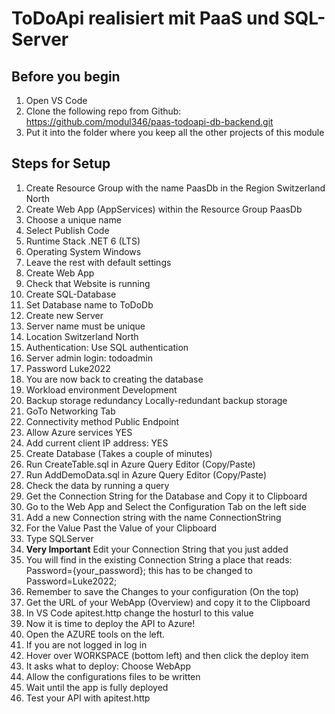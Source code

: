 # ToDoApi realisiert mit PaaS und SQL-Server

## Before you begin
1. Open VS Code
2. Clone the following repo from Github:  https://github.com/modul346/paas-todoapi-db-backend.git
3. Put it into the folder where you keep all the other projects of this module

## Steps for Setup

1. Create Resource Group with the name PaasDb in the Region Switzerland North
2. Create Web App (AppServices) within the Resource Group PaasDb
3. Choose a unique name
4. Select Publish Code
5. Runtime Stack .NET 6 (LTS)
6. Operating System Windows
7. Leave the rest with default settings
8. Create Web App
9. Check that Website is running
10. Create SQL-Database
11. Set Database name to ToDoDb
12. Create new Server 
13. Server name must be unique 
14. Location Switzerland North
15. Authentication: Use SQL authentication
16. Server admin login: todoadmin
17. Password Luke2022
18. You are now back to creating the database
19. Workload environment Development
20. Backup storage redundancy Locally-redundant backup storage
21. GoTo Networking Tab
22. Connectivity method Public Endpoint
23. Allow Azure services  YES
24. Add current client IP address: YES
25. Create Database (Takes a couple of minutes)
26. Run CreateTable.sql in Azure Query Editor (Copy/Paste)
27. Run AddDemoData.sql in Azure Query Editor (Copy/Paste)
28. Check the data by running a query
29. Get the Connection String for the Database and Copy it to Clipboard
30. Go to the Web App and Select the Configuration Tab on the left side
31. Add a new Connection string with the name ConnectionString
32. For the Value Past the Value of your Clipboard
33. Type SQLServer
34. **Very Important** Edit your Connection String that you just added
35. You will find in the existing Connection String a place that reads: Password={your_password}; this has to be changed to Password=Luke2022;
36. Remember to save the Changes to your configuration (On the top)
37. Get the URL of your WebApp (Overview) and copy it to the Clipboard
38. In VS Code apitest.http change the hosturl to this value
39. Now it is time to deploy the API to Azure!
40. Open the AZURE tools on the left.
41. If you are not logged in log in
42. Hover over WORKSPACE (bottom left) and then click the deploy item
43. It asks what to deploy: Choose WebApp
44. Allow the configurations files to be written
45. Wait until the app is fully deployed
46. Test your API with apitest.http






